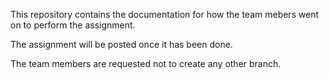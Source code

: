 This repository contains the documentation for how the team mebers went on to perform the assignment.

The assignment will be posted once it has been done.

The team members are requested not to create any other branch.